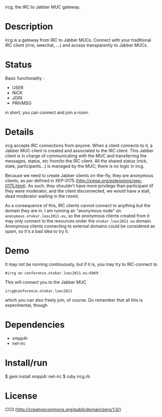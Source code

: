 ircg, the IRC to Jabber MUC gateway.

# Description

ircg is a gateway from IRC to Jabber MUCs. Connect with your traditional
IRC client (irrsi, weechat, ...) and access transparently to Jabber
MUCs.

# Status

Basic functionality :

- USER
- NICK
- JOIN
- PRIVMSG

in short, you can connect and join a room.

# Details

ircg accepts IRC connections from anyone. When a client connects to it,
a Jabber MUC client is created and associated to the IRC client.
This Jabber client is in charge of communicating with the MUC and
transferring the messages, status, etc from/to the IRC client. All the
shared status (nick, state, participants...) is managed by the MUC;
there is no logic in ircg.

Because we need to create Jabber clients on-the-fly, they are anonymous
clients, as per defined in XEP-0175 (http://xmpp.org/extensions/xep-0175.html).
As such, they shouldn't have more privilege than participant (if they
were moderator, and the client disconnected, we would have a stall,
dead moderator waiting in the room).

As a consequence of this, IRC clients cannot connect to anything but
the domain they are in. I am running an "anonymous node" on
`anonymous.otokar.looc2011.eu`, so the anonymous clients created from it
may only connect to the resources under the `otokar.looc2011.eu` domain.
Anonymous clients connecting to external domains could be considered as
spam, so it's a bad idea to try it.

# Demo

It may not be running continuously, but if it is, you may try to
IRC-connect to

```
#ircg on conference.otokar.looc2011.eu:6969
```

This will connect you to the Jabber MUC

```
ircg@conference.otokar.looc2011
```

which you can also freely join, of course. Do remember that all this is
experimental, though

# Dependencies

- xmpp4r
- net-irc

# Install/run

$ gem install xmpp4r net-irc
$ ruby ircg.rb

# License

CC0 (http://creativecommons.org/publicdomain/zero/1.0/)
